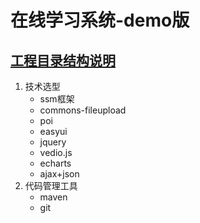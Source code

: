 # 在线学习系统-demo版

[工程目录结构说明](./olss.md)
------
1. 技术选型
    - ssm框架
    - commons-fileupload
    - poi
    - easyui
    - jquery
    - vedio.js
    - echarts
    - ajax+json
2. 代码管理工具
    - maven
    - git
